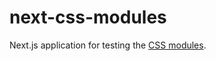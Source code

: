 # next-css-modules

Next.js application for testing the [CSS modules](https://github.com/css-modules/css-modules).
